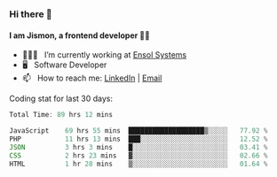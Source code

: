 ### Hi there 👋

#### I am Jismon, a frontend developer 👦🏻

- 🧑🏻‍💻   &nbsp; I’m currently working at <a href='https://www.ensolsystems.com/' target="_blank">Ensol Systems</a>
- 🖥   &nbsp; Software Developer
- 📫   &nbsp; How to reach me: <a href='https://www.linkedin.com/in/jismonthomas/'>LinkedIn</a> | <a href='mailto:hellojismonthomas@gmail.com'>Email</a>

Coding stat for last 30 days:
<!--START_SECTION:waka-->

```javascript
Total Time: 89 hrs 12 mins

JavaScript    69 hrs 55 mins  ███████████████████▒░░░░░   77.92 %
PHP           11 hrs 13 mins  ███░░░░░░░░░░░░░░░░░░░░░░   12.52 %
JSON          3 hrs 3 mins    █░░░░░░░░░░░░░░░░░░░░░░░░   03.41 %
CSS           2 hrs 23 mins   ▓░░░░░░░░░░░░░░░░░░░░░░░░   02.66 %
HTML          1 hr 28 mins    ▒░░░░░░░░░░░░░░░░░░░░░░░░   01.64 %
```

<!--END_SECTION:waka-->

<!--
**jismonthomas/jismonthomas** is a ✨ _special_ ✨ repository because its `README.md` (this file) appears on your GitHub profile.

Here are some ideas to get you started:

- 🔭 I’m currently working on ...
- 🌱 I’m currently learning ...
- 👯 I’m looking to collaborate on ...
- 🤔 I’m looking for help with ...
- 💬 Ask me about ...
- 📫 How to reach me: ...
- 😄 Pronouns: ...
- ⚡ Fun fact: ...
-->
